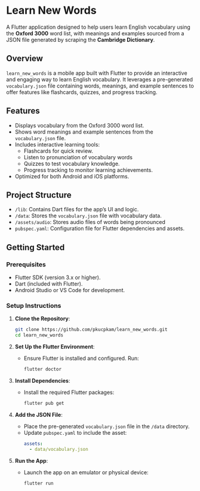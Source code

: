 # Learn New Words

A Flutter application designed to help users learn English vocabulary using the **Oxford 3000** word list, with meanings and examples sourced from a JSON file generated by scraping the **Cambridge Dictionary**.

## Overview
`learn_new_words` is a mobile app built with Flutter to provide an interactive and engaging way to learn English vocabulary. It leverages a pre-generated `vocabulary.json` file containing words, meanings, and example sentences to offer features like flashcards, quizzes, and progress tracking.

## Features
- Displays vocabulary from the Oxford 3000 word list.
- Shows word meanings and example sentences from the `vocabulary.json` file.
- Includes interactive learning tools:
  - Flashcards for quick review.
  - Listen to pronunciation of vocabulary words
  - Quizzes to test vocabulary knowledge.
  - Progress tracking to monitor learning achievements.
- Optimized for both Android and iOS platforms.

## Project Structure
- `/lib`: Contains Dart files for the app’s UI and logic.
- `/data`: Stores the `vocabulary.json` file with vocabulary data.
- `/assets/audio`: Stores audio files of words being pronounced
- `pubspec.yaml`: Configuration file for Flutter dependencies and assets.

## Getting Started

### Prerequisites
- Flutter SDK (version 3.x or higher).
- Dart (included with Flutter).
- Android Studio or VS Code for development.

### Setup Instructions
1. **Clone the Repository**:
   ```bash
   git clone https://github.com/pkucpkam/learn_new_words.git
   cd learn_new_words
   ```

2. **Set Up the Flutter Environment**:
   - Ensure Flutter is installed and configured. Run:
     ```bash
     flutter doctor
     ```

3. **Install Dependencies**:
   - Install the required Flutter packages:
     ```bash
     flutter pub get
     ```

4. **Add the JSON File**:
   - Place the pre-generated `vocabulary.json` file in the `/data` directory.
   - Update `pubspec.yaml` to include the asset:
     ```yaml
     assets:
       - data/vocabulary.json
     ```

5. **Run the App**:
   - Launch the app on an emulator or physical device:
     ```bash
     flutter run
     ```

